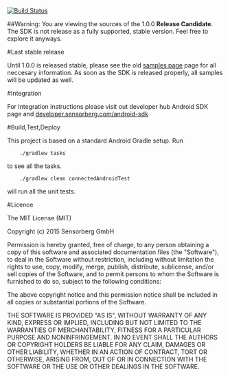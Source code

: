 [![Build Status](https://travis-ci.org/sensorberg-dev/android-sdk.svg?branch=master)](https://travis-ci.org/sensorberg-dev/android-sdk)

##Warning:
You are viewing the sources of the 1.0.0 **Release Candidate**. The SDK is not release as a fully supported, stable version. Feel free to explore it anyways.

#Last stable release

Until 1.0.0 is released stable, please see the old [samples page](https://github.com/sensorberg-dev/android-sdk-samples) page for all neccesary information. As soon as the SDK is released properly, all samples will be updated as well.

#Integration

For Integration instructions please visit out developer hub Android SDK page and [developer.sensorberg.com/android-sdk](https://developer.sensorberg.com/android-sdk)

#Build,Test,Deploy

This project is based on a standard Android Gradle setup. Run

```
	./gradlew tasks
```
to see all the tasks.

```
	./gradlew clean connectedAndroidTest
```
will run all the unit tests.

#Licence

The MIT License (MIT)

Copyright (c) 2015 Sensorberg GmbH

Permission is hereby granted, free of charge, to any person obtaining a copy
of this software and associated documentation files (the "Software"), to deal
in the Software without restriction, including without limitation the rights
to use, copy, modify, merge, publish, distribute, sublicense, and/or sell
copies of the Software, and to permit persons to whom the Software is
furnished to do so, subject to the following conditions:

The above copyright notice and this permission notice shall be included in
all copies or substantial portions of the Software.

THE SOFTWARE IS PROVIDED "AS IS", WITHOUT WARRANTY OF ANY KIND, EXPRESS OR
IMPLIED, INCLUDING BUT NOT LIMITED TO THE WARRANTIES OF MERCHANTABILITY,
FITNESS FOR A PARTICULAR PURPOSE AND NONINFRINGEMENT. IN NO EVENT SHALL THE
AUTHORS OR COPYRIGHT HOLDERS BE LIABLE FOR ANY CLAIM, DAMAGES OR OTHER
LIABILITY, WHETHER IN AN ACTION OF CONTRACT, TORT OR OTHERWISE, ARISING FROM,
OUT OF OR IN CONNECTION WITH THE SOFTWARE OR THE USE OR OTHER DEALINGS IN
THE SOFTWARE.